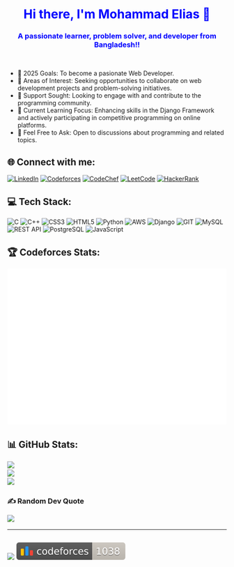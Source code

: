 <h1 align="center" style="color: blue;">Hi there, I'm Mohammad Elias 👋</h1>
<h3 align="center" style="color: blue;">A passionate learner, problem solver, and developer from Bangladesh!!</h3>

<br>

- 🥅 2025 Goals: To become a pasionate Web Developer.
- 👀 Areas of Interest: Seeking opportunities to collaborate on web development projects and problem-solving initiatives.
- 👯 Support Sought: Looking to engage with and contribute to the programming community.
- 🌱 Current Learning Focus: Enhancing skills in the Django Framework and actively participating in competitive programming on online platforms.
- 💬 Feel Free to Ask: Open to discussions about programming and related topics.

## 🌐 Connect with me:
[![LinkedIn](https://img.shields.io/badge/LinkedIn-%230077B5.svg?logo=linkedin&logoColor=white)](https://linkedin.com/in/mohammad-elias) 
[![Codeforces](https://img.shields.io/badge/Codeforces-%2314354C.svg?logo=codeforces&logoColor=white)](https://codeforces.com/profile/elias198)
[![CodeChef](https://img.shields.io/badge/CodeChef-%235B463F.svg?logo=codechef&logoColor=white)](https://www.codechef.com/users/meliash198)
[![LeetCode](https://img.shields.io/badge/LeetCode-%23FFA116.svg?logo=leetcode&logoColor=white)](https://leetcode.com/meliash198)
[![HackerRank](https://img.shields.io/badge/HackerRank-%232EC866.svg?logo=hackerrank&logoColor=white)](https://www.hackerrank.com/@meliash198)



## 💻 Tech Stack:
![C](https://img.shields.io/badge/c-%2300599C.svg?style=for-the-badge&logo=c&logoColor=white) ![C++](https://img.shields.io/badge/c++-%2300599C.svg?style=for-the-badge&logo=c%2B%2B&logoColor=white) ![CSS3](https://img.shields.io/badge/css3-%231572B6.svg?style=for-the-badge&logo=css3&logoColor=white) ![HTML5](https://img.shields.io/badge/html5-%23E34F26.svg?style=for-the-badge&logo=html5&logoColor=white) ![Python](https://img.shields.io/badge/python-3670A0?style=for-the-badge&logo=python&logoColor=ffdd54) ![AWS](https://img.shields.io/badge/AWS-%23FF9900.svg?style=for-the-badge&logo=amazon-aws&logoColor=white) ![Django](https://img.shields.io/badge/django-%23092E20.svg?style=for-the-badge&logo=django&logoColor=white) ![GIT](https://img.shields.io/badge/Git-fc6d26?style=for-the-badge&logo=git&logoColor=white) ![MySQL](https://img.shields.io/badge/mysql-%2300000f.svg?style=for-the-badge&logo=mysql&logoColor=white) ![REST API](https://img.shields.io/badge/REST%20API-0052cc?style=for-the-badge&logo=api&logoColor=white) ![PostgreSQL](https://img.shields.io/badge/PostgreSQL-336791?style=for-the-badge&logo=postgresql&logoColor=white) ![JavaScript](https://img.shields.io/badge/JavaScript-F7DF1E?style=for-the-badge&logo=javascript&logoColor=black)


## 🏆 Codeforces Stats:
![](https://raw.githubusercontent.com/melias198/cf-stats/main/output/light_card.svg#gh-dark-mode-only)
## 📊 GitHub Stats:
![](https://github-readme-stats.vercel.app/api?username=melias198&theme=radical&hide_border=false&include_all_commits=false&count_private=false)<br/>
![](https://github-readme-streak-stats.herokuapp.com/?user=melias198&theme=radical&hide_border=false)<br/>
![](https://github-readme-stats.vercel.app/api/top-langs/?username=melias198&theme=radical&hide_border=false&include_all_commits=false&count_private=false&layout=compact)


### ✍️ Random Dev Quote
![](https://quotes-github-readme.vercel.app/api?type=horizontal&theme=radical)


---
[![](https://visitcount.itsvg.in/api?id=melias198&icon=0&color=0)](https://visitcount.itsvg.in)
![](https://raw.githubusercontent.com/melias198/cf-stats/main/output/max_rating.svg)
---


<!-- Proudly created with GPRM ( https://gprm.itsvg.in ) -->
